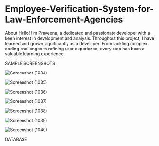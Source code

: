 # Employee-Verification-System-for-Law-Enforcement-Agencies
About Hello! I’m Praveena, a dedicated and passionate developer with a keen interest in development and analysis. Throughout this project, I have learned and grown significantly as a developer. From tackling complex coding challenges to refining user experience, every step has been a valuable learning experience.

SAMPLE SCREENSHOTS

![Screenshot (1034)](https://github.com/vickyparker50/Employee-Data-Management-System/assets/120999307/fa646a95-774b-47ed-b656-38f055587f3a)

![Screenshot (1035)](https://github.com/vickyparker50/Employee-Data-Management-System/assets/120999307/392e2227-a8ef-417b-be54-5e534af94057)

![Screenshot (1036)](https://github.com/vickyparker50/Employee-Data-Management-System/assets/120999307/3744b55a-ea1c-4a76-b4d6-a7bb55686974)

![Screenshot (1037)](https://github.com/vickyparker50/Employee-Data-Management-System/assets/120999307/28702e65-19a5-45a9-afd8-f494723aafad)

![Screenshot (1038)](https://github.com/vickyparker50/Employee-Data-Management-System/assets/120999307/86204142-99a5-4a9c-b849-e97935185b9c)

![Screenshot (1039)](https://github.com/vickyparker50/Employee-Data-Management-System/assets/120999307/8fbb0ffe-d152-48be-bd2d-2a1a81c8b224)

![Screenshot (1040)](https://github.com/vickyparker50/Employee-Data-Management-System/assets/120999307/6ec7a288-509e-4b7d-87e0-8ec5f3a306b6)

DATABASE 
